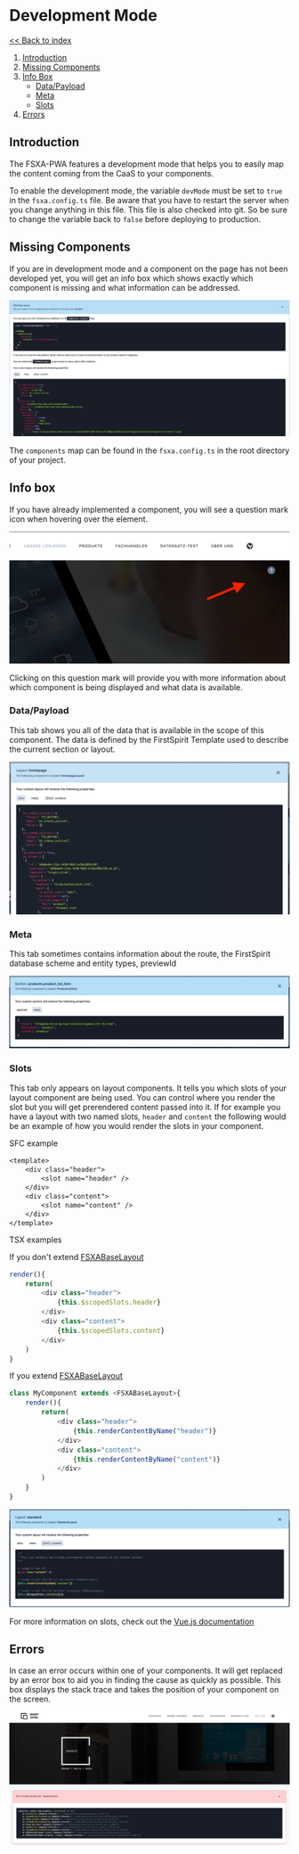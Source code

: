 # Development Mode

[<< Back to index](index.md)

1. [Introduction](#introduction)
2. [Missing Components](#missing-components)
3. [Info Box](#info-box)
    * [Data/Payload](#data/payload)
    * [Meta](#meta)
    * [Slots](#slots)
4. [Errors](#Errors)

## Introduction

The FSXA-PWA features a development mode that helps you to easily map the content coming from the CaaS to your components.

To enable the development mode, the variable `devMode` must be set to `true` in the `fsxa.config.ts` file. Be aware that you have to restart the server when you change anything in this file. This file is also checked into git. So be sure to change the variable back to `false` before deploying to production.

## Missing Components

If you are in development mode and a component on the page has not been developed yet, you will get an info box which shows exactly which component is missing and what information can be addressed.

![Missing Layout](../assets/documentation/DevMode/MissingLayout.png)

The `components` map can be found in the `fsxa.config.ts` in the root directory of your project.

## Info box

If you have already implemented a component, you will see a question mark icon when hovering over the element.

![QuestionMark](../assets/documentation/DevMode/QuestionMark.png)

Clicking on this question mark will provide you with more information about which component is being displayed and what data is available.

### Data/Payload

This tab shows you all of the data that is available in the scope of this component. The data is defined by the FirstSpirit Template used to describe the current section or layout.

![InfoboxData](../assets/documentation/DevMode/InfoboxData.png)

### Meta

This tab sometimes contains information about the route, the FirstSpirit database scheme and entity types, previewId

![InfoboxMeta](../assets/documentation/DevMode/InfoboxMeta.png)

### Slots

This tab only appears on layout components. It tells you which slots of your layout component are being used. You can control where you render the slot but you will get prerendered content passed into it. If for example you have a layout with two named slots, `header` and `content` the following would be an example of how you would render the slots in your component.

SFC example

```vue
<template>
    <div class="header">
        <slot name="header" />
    </div>
    <div class="content">
        <slot name="content" />
    </div>
</template>
```

TSX examples

If you don't extend [FSXABaseLayout](components/FSXABaseLayout.md)

```typescript jsx
render(){
    return(
        <div class="header">
            {this.$scopedSlots.header}
        </div>
        <div class="content">
            {this.$scopedSlots.content}
        </div>
    )
}
```

If you extend [FSXABaseLayout](components/FSXABaseLayout.md)

```typescript jsx
class MyComponent extends <FSXABaseLayout>{
    render(){
        return(
            <div class="header">
                {this.renderContentByName("header")}
            </div>
            <div class="content">
                {this.renderContentByName("content")}
            </div>
        )
    }
}
```

![InfoboxSlots](../assets/documentation/DevMode/InfoboxSlots.png)

For more information on slots, check out the [Vue.js documentation](https://vuejs.org/v2/guide/components-slots.html)

## Errors

In case an error occurs within one of your components. It will get replaced by an error box to aid you in finding the cause as quickly as possible. This box displays the stack trace and takes the position of your component on the screen.

![Error](../assets/documentation/DevMode/Error.png)
